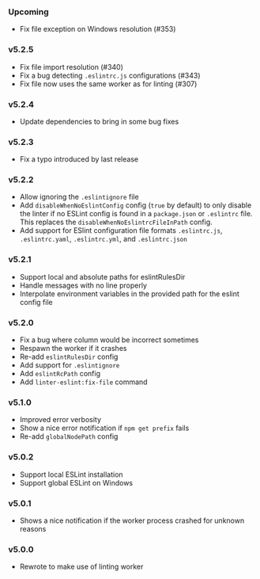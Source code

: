### Upcoming

* Fix file exception on Windows resolution (#353)

### v5.2.5

* Fix file import resolution (#340)
* Fix a bug detecting `.eslintrc.js` configurations (#343)
* Fix file now uses the same worker as for linting (#307)

### v5.2.4

* Update dependencies to bring in some bug fixes

### v5.2.3

* Fix a typo introduced by last release

### v5.2.2

* Allow ignoring the `.eslintignore` file
* Add `disableWhenNoEslintConfig` config (`true` by default) to only disable the linter if no ESLint config is found in a `package.json`
or `.eslintrc` file.  This replaces the `disableWhenNoEslintrcFileInPath` config.
* Add support for ESlint configuration file formats `.eslintrc.js`, `.eslintrc.yaml`, `.eslintrc.yml`, and `.eslintrc.json`

### v5.2.1

* Support local and absolute paths for eslintRulesDir
* Handle messages with no line properly
* Interpolate environment variables in the provided path for the eslint config file

### v5.2.0

* Fix a bug where column would be incorrect sometimes
* Respawn the worker if it crashes
* Re-add `eslintRulesDir` config
* Add support for `.eslintignore`
* Add `eslintRcPath` config
* Add `linter-eslint:fix-file` command

### v5.1.0

* Improved error verbosity
* Show a nice error notification if `npm get prefix` fails
* Re-add `globalNodePath` config

### v5.0.2

* Support local ESLint installation
* Support global ESLint on Windows

### v5.0.1

* Shows a nice notification if the worker process crashed for unknown reasons

### v5.0.0

* Rewrote to make use of linting worker
